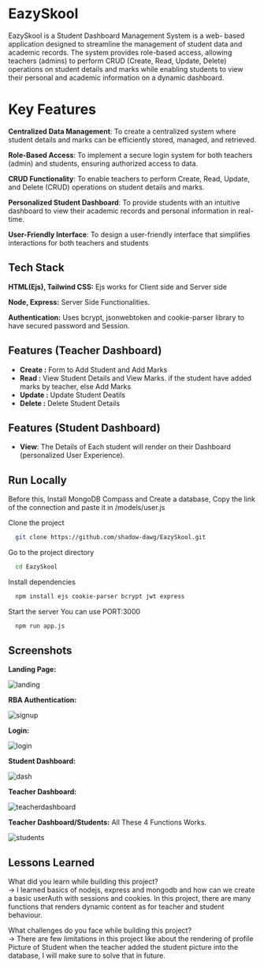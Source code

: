 
# EazySkool

EazySkool is a Student Dashboard Management System is a web- based 
application designed to streamline the management of student 
data and academic records. The system provides role-based 
access, allowing teachers (admins) to perform CRUD (Create, 
Read, Update, Delete) operations on student details and marks 
while enabling students to view their personal and academic 
information on a dynamic dashboard. 

# Key Features

**Centralized Data Management**: To create a centralized system where student details and marks can be efficiently stored, managed, and retrieved. 

**Role-Based Access**: To implement a secure login system for both teachers (admin) and students, ensuring authorized access to data.

**CRUD Functionality**: To enable teachers to perform Create, Read, Update, and Delete (CRUD) operations on student details and marks. 

**Personalized Student Dashboard**: To provide students with an intuitive dashboard to view their academic records and personal information in real-time. 

**User-Friendly Interface**: To design a user-friendly interface that simplifies interactions for both teachers and students


## Tech Stack

**HTML(Ejs), Tailwind CSS:** Ejs works for Client side and Server side 

**Node, Express:** Server Side Functionalities.

**Authentication:** Uses bcrypt, jsonwebtoken and cookie-parser library to have secured password and Session.

## Features (Teacher Dashboard)

- **Create :** Form to Add Student and Add Marks
- **Read :** View Student Details and View Marks. if the student have added marks by teacher, else Add Marks
- **Update :** Update Student Deatils
- **Delete :** Delete Student Details

## Features (Student Dashboard)
- **View**: The Details of Each student will render on their Dashboard (personalized User Experience).


## Run Locally
Before this, Install MongoDB Compass and Create a database, Copy the link of the connection and paste it in /models/user.js 

Clone the project

```bash
  git clone https://github.com/shadow-dawg/EazySkool.git
```

Go to the project directory

```bash
  cd EazySkool
```

Install dependencies

```bash
  npm install ejs cookie-parser bcrypt jwt express 
```

Start the server
You can use PORT:3000

```bash
  npm run app.js
```


## Screenshots

**Landing Page:**

![landing](https://github.com/user-attachments/assets/f6ae89e9-657c-4dd3-bcba-074fe03a6411)

**RBA Authentication:**

![signup](https://github.com/user-attachments/assets/1a3949e5-d04d-4b89-9609-85923f7bbb3f)

**Login:**

![login](https://github.com/user-attachments/assets/2b2a0f29-d0ee-4f0d-b680-96c9125c0367)

**Student Dashboard:** 

![dash](https://github.com/user-attachments/assets/b611b128-9086-4897-a374-0a623680baf2)

**Teacher Dashboard:**

![teacherdashboard](https://github.com/user-attachments/assets/a99b7d29-90f1-4f33-a9ea-eacd8fa95860)

**Teacher Dashboard/Students:** All These 4 Functions Works.

![students](https://github.com/user-attachments/assets/f222599e-96d3-4f88-8ff1-49bc7b1154df)


## Lessons Learned

What did you learn while building this project?   
-> I learned basics of nodejs, express and mongodb and how can we create a basic userAuth with sessions and cookies. In this project, there are many functions that renders dynamic content as for teacher and student behaviour.


What challenges do you face while building this project?  
-> There are few limitations in this project like about the rendering of profile Picture of Student when the teacher added the student picture into the database, I will make sure to solve that in future.


